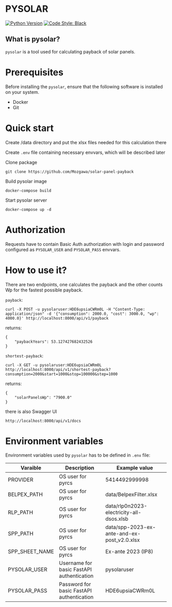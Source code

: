 # PYSOLAR

[![Python Version](https://img.shields.io/badge/python-3.10-blue.svg)](https://python.org/)
[![Code Style: Black](https://img.shields.io/badge/code%20style-black-black.svg)](https://github.com/ambv/black)

## What is pysolar?

`pysolar` is a tool used for calculating payback of solar panels.

# Prerequisites

Before installing the `pysolar`, ensure that the following software is installed on your system.

- Docker
- Git

# Quick start

Create /data directory and put the xlsx files needed for this calculation there

Create `.env` file containing necessary envvars, which will be described later

Clone package

    git clone https://github.com/Mozgawa/solar-panel-payback

Build pysolar image

    docker-compose build

Start pysolar server

    docker-compose up -d

# Authorization

Requests have to contain Basic Auth authorization with login and password configured as `PYSOLAR_USER` and `PYSOLAR_PASS` envvars.

# How to use it?

There are two endpoints, one calculates the payback and the other counts Wp for the fastest possible payback.

`payback`:

    curl -X POST -u pysolaruser:HDE6upsiaCWRm0L -H "Content-Type: application/json" -d '{"consumption": 2000.0, "cost": 3000.0, "wp": 4000.0}' http://localhost:8000/api/v1/payback

returns:

    {
        "paybackYears": 53.127427682432526
    }

`shortest-payback`:

    curl -X GET -u pysolaruser:HDE6upsiaCWRm0L http://localhost:8000/api/v1/shortest-payback?consumption=2000&start=1000&stop=100000&step=1000

returns:

    {
        "solarPanelsWp": "7900.0"
    }

there is also Swagger UI

    http://localhost:8000/api/v1/docs

# Environment variables

Environment variables used by `pysolar` has to be defined in `.env` file:

| Varaible | Description | Example value |
| -------- | ----------- | ------------- |
| PROVIDER | OS user for pyrcs | 5414492999998 |
| BELPEX_PATH | OS user for pyrcs | data/BelpexFilter.xlsx |
| RLP_PATH | OS user for pyrcs | data/rlp0n2023-electricity-all-dsos.xlsb |
| SPP_PATH | OS user for pyrcs | data/spp-2023-ex-ante-and-ex-post_v2.0.xlsx |
| SPP_SHEET_NAME | OS user for pyrcs | Ex-ante 2023 (IP8) |
| PYSOLAR_USER | Username for basic FastAPI authentication | pysolaruser |
| PYSOLAR_PASS | Password for basic FastAPI authentication | HDE6upsiaCWRm0L |
